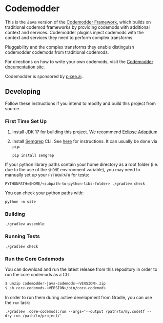 # Codemodder

This is the Java version of the [Codemodder Framework](https://codemodder.io/), which builds on traditional codemod frameworks by providing
codemods with additional context and services. Codemodder plugins inject codemods with the context and services they need to perform complex transforms.

Pluggability and the complex transforms they enable distinguish codemodder codemods from traditional codemods.

For directions on how to write your own codemods, visit the [Codemodder documentation site](https://codemodder.io/).

Codemodder is sponsored by [pixee.ai](https://pixee.ai).

## Developing

Follow these instructions if you intend to modify and build this project from source.

### First Time Set Up

1. Install JDK 17 for building this project. We recommend [Eclipse Adoptium](https://adoptium.net/)

1. Install [Semgrep](https://semgrep.dev/) CLI. See
   [here](https://semgrep.dev/docs/getting-started/#installing-and-running-semgrep-locally)
   for instructions. It can usually be done via `pip`:
   ```shell
   pip install semgrep
   ```

If your python library paths contain your home directory as a root folder (i.e.
due to the use of the `$HOME` environment variable), you may need to manually
set up your `PYTHONPATH` for tests:

```shell
PYTHONPATH=$HOME/<subpath-to-python-libs-folder> ./gradlew check
```

You can check your python paths with:

```shell
python -m site
```

### Building

```shell
./gradlew assemble
```

### Running Tests

```shell
./gradlew check
```

### Run the Core Codemods
You can download and run the latest release from this repository in order to run the core codemods as a CLI:

```bash
$ unzip codemodder-java-codemods-<VERSION>.zip
$ sh core-codemods-<VERSION>/bin/core-codemods
```

In order to run them during active development from Gradle, you can use the `run` task:

```shell
./gradlew :core-codemods:run --args='--output /path/to/my.codetf --dry-run /path/to/project/'
```
